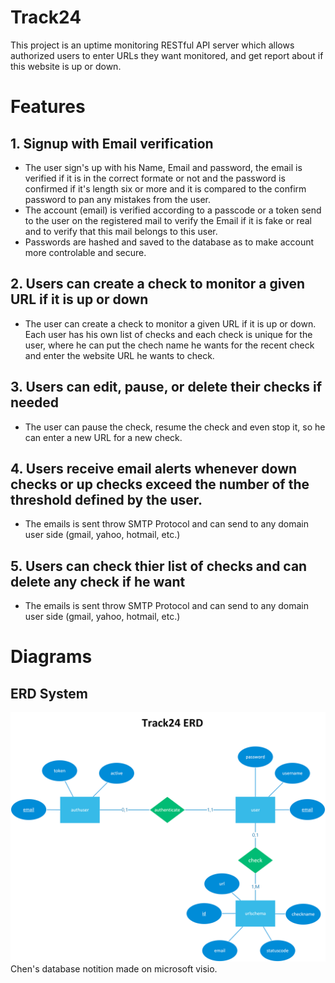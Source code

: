 # Track24
This project is an uptime monitoring RESTful API server which allows authorized users to enter URLs they want monitored, and get report about if this website is up or down.

# Features
## 1. Signup with Email verification
* The user sign's up with his Name, Email and password, the email is verified if it is in the correct formate or not and the password is confirmed if it's length six or more and it is compared to the confirm password to pan any mistakes from the user.
* The account (email) is verified according to a passcode or a token send to the user on the registered mail to verify the Email if it is fake or real and to verify that this mail belongs to this user.
* Passwords are hashed and saved to the database as to make account more controlable and secure.

## 2. Users can create a check to monitor a given URL if it is up or down
* The user can create a check to monitor a given URL if it is up or down. Each user has his own list of checks and each check is unique for the user, where he can put the chech name he wants for the recent check and enter the website URL he wants to check.

## 3. Users can edit, pause, or delete their checks if needed
* The user can pause the check, resume the check and even stop it, so he can enter a new URL for a new check.

## 4. Users receive email alerts whenever down checks or up checks exceed the number of the threshold defined by the user.
* The emails is sent throw SMTP Protocol and can send to any domain user side (gmail, yahoo, hotmail, etc.)

## 5. Users can check thier list of checks and can delete any check if he want
* The emails is sent throw SMTP Protocol and can send to any domain user side (gmail, yahoo, hotmail, etc.)

# Diagrams
## ERD System
![alt text](https://github.com/VeroZaki/Track24/blob/main/Diagrams/Track24%20ERD%20System.png)
Chen's database notition made on microsoft visio.
